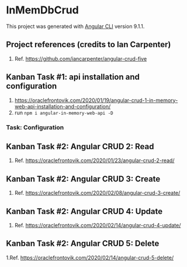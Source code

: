 # InMemDbCrud

This project was generated with [Angular CLI](https://github.com/angular/angular-cli) version 9.1.1.

## Project references (credits to Ian Carpenter)

1. Ref. <https://github.com/iancarpenter/angular-crud-five>

## Kanban Task #1: api installation and configuration

1. <https://oraclefrontovik.com/2020/01/19/angular-crud-1-in-memory-web-api-installation-and-configuration/>
2. run ```npm i angular-in-memory-web-api -D```

### Task: Configuration

## Kanban Task #2: Angular CRUD 2: Read

1. Ref. <https://oraclefrontovik.com/2020/01/23/angular-crud-2-read/>

## Kanban Task #2: Angular CRUD 3: Create

1. Ref. <https://oraclefrontovik.com/2020/02/08/angular-crud-3-create/>

## Kanban Task #2: Angular CRUD 4: Update

1. Ref. <https://oraclefrontovik.com/2020/02/14/angular-crud-4-update/>

## Kanban Task #2: Angular CRUD 5: Delete

1.Ref. <https://oraclefrontovik.com/2020/02/14/angular-crud-5-delete/>
